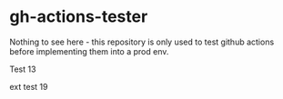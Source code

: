 # gh-actions-tester
Nothing to see here - this repository is only used to test github actions before implementing them into a prod env.

Test 13

ext test 19


